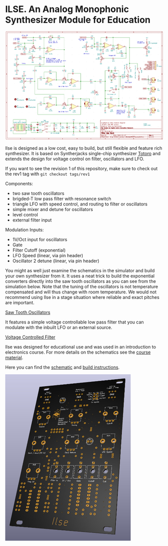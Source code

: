 # ILSE. An Analog Monophonic Synthesizer Module for Education

<img src="ilse.png">



Ilse is designed as a low cost, easy to build, but still flexible and feature rich synthesizer. 
It is based on Syntherjacks single-chip synthesizer [Totoro](https://syntherjack.net/totoro-1-ic-simple-synth/) and extends the design for voltage control on filter, oscillators and LFO.

If you want to see the revision 1 of this repository, make sure to check out the rev1 tag with `git checkout tags/rev1`


Components: 

- two saw tooth oscillators
- brigded-T low pass filter with resonance switch 
- triangle LFO with speed control, and routing to filter or oscillators
- simple mixer and detune for oscillators
- level control
- external filter input

Modulation Inputs: 

- 1V/Oct input for oscillators
- Gate
- Filter Cutoff (exponential)
- LFO Speed (linear, via pin header)
- Oscillator 2 detune (linear, via pin header)

You might as well just examine the schematics in the simulator and  build your own synthesizer from it. It uses a neat trick to build the  exponential converters directly into the saw tooth oscillators as you  can see from the simulation below. Note that the tuning of the  oscillators is not temperature compensated and will thus change with  room temperature. We would not recommend using Ilse in a stage situation where reliable and exact pitches are important.

[Saw Tooth Oscillators](http://www.falstad.com/circuit/circuitjs.html?ctz=CQAgjCAMB0l3AmAHAZgCxoGwHYwMmEmGpJuGLEjggrggKwCcRCZWI9IaKHApgLRgwAKAAeIfkkgSEKJBzQyUnRYRABlAIYB3ADoBnAOK8AdrwBOmgC4B7c8M0ySUCXnnT5YToM5h48F34EaCQaTHp6BDRQxjcUbHB-SGEAc3AyFAR0kExFaWT8BLdssGwyMDYQGwBXKwAHWuEAY2z+XPBkCXbpMAF5QWhMJGwmOXpIcZQ8ejIYOBFzJ2lopY73RP9hRaDnFcFOlelaTe1VitWVhGFT-fXbrncHEvLO889vLw3-CTn4CuH6GVGNg0NgUODsKEXH4Tq12ud8tc1l1VK9ZkjiudMZ1kqdsf0oj0calVoIyEEkP0EVAxDIIJIEowJEhFIp5FZzABLTQmFIAG14tLJEgwrhFEDZIH0Oi2IqpnTJ0nuPTgwgQQmRxUJyOkKjQMPAQrKMnwIEYWSCpS4HRA2mgBl4ojqNjMJis3L5BgAZuZeABHaqmJoATwMTQAbsIrHLXArDoEIMRoNFQmBGPqvChgZSftB6HhIGgmJhMl4EIwsxsQAATXhezTVPlWJH8TLQ2Y0m7dWPrZKOILYC3FRU9kDvVy+JL5WD+fPqyBRZSyEuDhIq2EDofmmSD1yi5JpTeuPA7i1SFzJba0LcWpeubfr+DCABKEjvgm3-H15LTWXyXCVCB-xgehhFKRR+DnY8LSwCDSnKDgAhgEgIAAMV9P0QAAeS9L19F4ZtX0gk8diVKCj3-ZxPmAvNZS-OA9wg69GJcfAn22CpAM-TjRx6cZknA097yHY0giicBEOnQFt3UJpND5TleRbGgmPEkcxLyFseI01xMC4v8tL04TXFE39O10wCFW0xh0W2cihAtcj4341UiKc-ooOAgCJwvKBaLskjtWIkSOxhVVxC-cE6R4VsqDpZZwFUAA1AB6LCmmbG4SEA0Uv3aQR9yFUEmUET56JihzrWIEB0P9AwcLwgjhBsEAeGpfMUBVPygJALIeBQYQ5F6tc31akAkpsJtNBSQUgA)

It features a simple voltage controllable low pass filter that you can modulate with the inbuilt LFO or an external source.

[Voltage Controlled Filter](http://www.falstad.com/circuit/circuitjs.html?ctz=CQAgjCAMB0l5YCsA2ATIkrkGZbIBzJgCckqxxY2yI2kIGALNgwKYC0YYAUAB4jt8hAYlEDsAdnrtRqEI1pyAagHsANgBcAhgHNWAHQDOAYRUA7DQCd1a1gBMjAIUsBLO3oeGAKkYBiLzVZLblQucUQ5TkYFdlQhATBoqFoQfHhwPhEUcJE4cTkFVAV-QOCAJQFiJNjGaSqY1Eh8ZPpaypaoaERuMAkY+vFqAXxiGljsiDB4PJgJZAk6aaWEEGMAVw0VADMt7kth5Bjo5vYJCIFj5Kn4bgB3ETiLvJlH9kYwGkg7kTBI2ulEL9xPgFF97i8Tv8fn8Zt8ZNUoRCnvQwSJqtgQWijrDwYh0UN4TFsOdUUj2NgCXiiUNSYDIhSxnTwnJaa8GdDBp89hzyZiZEDySTwEtuBUyezxZBQck2uxiB0YN0NCI5uICFi1c1Jp1EAsqoh9ZBiKhGmJFQsRmdsMQ6FRdfLriA7Kwtlo1po4Zc3h8LowTqgJCzuABjB6Qn1vP0XH30VDQRrLROoDgnYjQIQGkhESBoRJm2AIEMCZBNaOM17vT6YeOJpMp1LQCgURgB7CMCIjeIwOA8cEl-2B4ul71c8FegN-KOxIpQOH9gQTof+mdffanKUJEtLzco4XTbg6becV7zuVVr6NCS+gcw6SLhQqDYABw23C0R8SRynn9SIHlcr3aYBG7aYM1GNIPneVA6EeehrhuPthxNGJTw+FFPSnZDrwSJIvjFAZyQJAiMWlVp6HlXdFW5SMTh-QVIh-OD9zXYkGPRc52EOK4bkPejiyJDio3Q8FCAEyJRIXLs4Qk2J4kEUZJOaPCBCkGI0JU9VOC3VpUjghUumo09FxohdByY-d8Irb84EhITwHsq9KIM-hOC4CBIwYnNIWteRMAUAAZXwAHlqJk1iVI48LzLgOEzknE44s1WdwUS8lNN1MZqCU2LIo41KstnUM5Ssk4ZMuFEC3gJtqpq6qQGQaBGDOaJAwxIR5mwFkCx4IqjJnflIiwuCOH-GAwIkEFEE6vFoLIToe2oplpy-ZdpSmTJXKQUz-2IfAWFiVVCmKAINCCIx1k2HYNuNdzEn-fAtqiGgjpAILDGDAI1C0TZghUTBnplKYaAwGAIFjf7aG4IA)

Ilse was designed for educational use and was used in an introduction to electronics course. For more details on the schematics see the [course material](https://www.uni-weimar.de/kunst-und-gestaltung/wiki/IFD:Analog_Circuits_and_Interfaces_WS20_21/introduction_to_electronics).

Here you can find the [schematic](ilse.pdf) and [build instructions](https://discourse.chair.audio/t/ilse-build-instructions).  



<img src="3d_viewer.jpg" width="400" >


